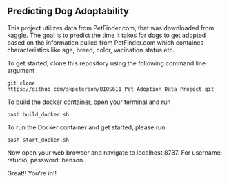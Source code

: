 ## Predicting Dog Adoptability

This project utilizes data from PetFinder.com, that was downloaded from kaggle. The goal is to predict the time it takes for dogs to get adopted based on the information pulled from PetFinder.com which containes characteristics like age, breed, color, vacination status etc. 

To get started, clone this repository using the following command line argument
```
git clone https://github.com/skpeterson/BIOS611_Pet_Adoption_Data_Project.git
```

To build the docker container, open your terminal and run
```
bash build_docker.sh
```

To run the Docker container and get started, please run 
```
bash start_docker.sh
```

Now open your web browser and navigate to localhost:8787. For username: rstudio, password: benson.

Great!! You're in!!
